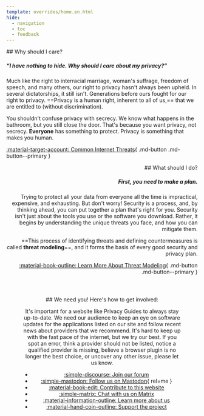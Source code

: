 ```yaml
---
template: overrides/home.en.html
hide:
  - navigation
  - toc
  - feedback
---
```

<!-- markdownlint-disable-next-line -->
<div style="max-width:50rem;margin:auto;" markdown>
<div style="max-width:38rem;" markdown>
## Why should I care?

##### “I have nothing to hide. Why should I care about my privacy?”

Much like the right to interracial marriage, woman's suffrage, freedom of speech, and many others, our right to privacy hasn't always been upheld. In several dictatorships, it still isn't. Generations before ours fought for our right to privacy. ==Privacy is a human right, inherent to all of us,== that we are entitled to (without discrimination).

You shouldn't confuse privacy with secrecy. We know what happens in the bathroom, but you still close the door. That's because you want privacy, not secrecy. **Everyone** has something to protect. Privacy is something that makes you human.

[:material-target-account: Common Internet Threats](basics/common-threats.md){ .md-button .md-button--primary }
</div>

<div style="margin-left:auto;margin-right:0;text-align:right;max-width:38rem;" markdown>
## What should I do?

##### First, you need to make a plan.

Trying to protect all your data from everyone all the time is impractical, expensive, and exhausting. But don't worry! Security is a process, and, by thinking ahead, you can put together a plan that's right for you. Security isn't just about the tools you use or the software you download. Rather, it begins by understanding the unique threats you face, and how you can mitigate them.

==This process of identifying threats and defining countermeasures is called **threat modeling**==, and it forms the basis of every good security and privacy plan.

[:material-book-outline: Learn More About Threat Modeling](basics/threat-modeling.md){ .md-button .md-button--primary }
</div>
</div>

<div style="padding:3em;max-width:960px;margin:auto;text-align:center;" markdown>
## We need you! Here's how to get involved:

It's important for a website like Privacy Guides to always stay up-to-date. We need our audience to keep an eye on software updates for the applications listed on our site and follow recent news about providers that we recommend. It's hard to keep up with the fast pace of the internet, but we try our best. If you spot an error, think a provider should not be listed, notice a qualified provider is missing, believe a browser plugin is no longer the best choice, or uncover any other issue, please let us know.

<div class="grid cards" style="margin:auto;max-width:800px;text-align:center;" markdown>

- [:simple-discourse: Join our forum](https://discuss.privacyguides.org/)
- [:simple-mastodon: Follow us on Mastodon](https://mastodon.social/@privacyguides){ rel=me }
- [:material-book-edit: Contribute to this website](https://github.com/privacyguides/privacyguides.org)
- [:simple-matrix: Chat with us on Matrix](https://matrix.to/#/#privacyguides:matrix.org)
- [:material-information-outline: Learn more about us](about/index.md)
- [:material-hand-coin-outline: Support the project](about/donate.md)

</div>
</div>
